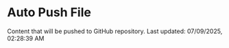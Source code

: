# Auto Push File

Content that will be pushed to GitHub repository.
Last updated: 07/09/2025, 02:28:39 AM